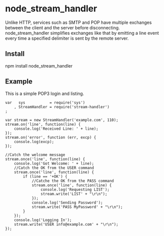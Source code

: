 node_stream_handler
===================

Unlike HTTP, services such as SMTP and POP have multiple exchanges between the 
client and the server before disconnecting. node_stream_handler simplifies
exchanges like that by emitting a line event every time a specified delimiter 
is sent by the remote server.

Install
-------

npm install node_stream_handler

Example
-------

This is a simple POP3 login and listing.

    var   sys           = require('sys')
        , StreamHandler = require('stream-handler')
    ;
     
    var stream = new StreamHandler('example.com', 110);
    stream.on('line', function(line) {
        console.log('Received Line: ' + line);
    });
    stream.on('error', function (err, excp) {
    	console.log(excp);
    });
    
    //Catch the welcome message
    stream.once('line', function(line) {
    	console.log('Got Welcome: ' + line);
    	//Catch the OK from the USER command
		stream.once('line', function(line) {
			if (line == '+OK') {
				//Catche the OK from the PASS command
				stream.once('line', function(line) {
					console.log('Requesting LIST');
					stream.write('LIST' + "\r\n");
				});
				console.log('Sending Password');
				stream.write('PASS MyPassword' + "\r\n");
			}
		});
		console.log('Logging In');
		stream.write('USER info@example.com' + "\r\n");
    });

